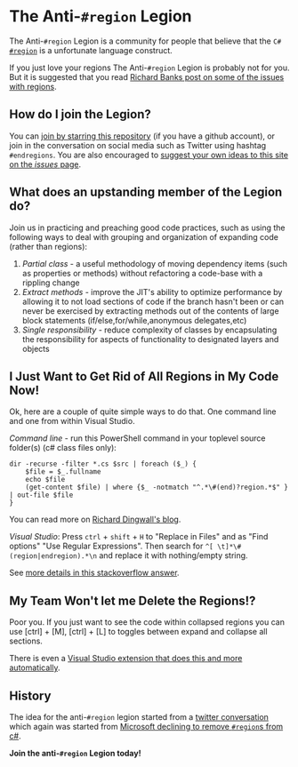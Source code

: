 The Anti-`#region` Legion
=========================

The Anti-`#region` Legion is a community for people that believe that the `C#` [`#region`](http://msdn.microsoft.com/en-us/library/9a1ybwek%28v=vs.110%29.aspx) is a unfortunate language construct. 

If you just love your regions The Anti-`#region` Legion is probably not for you. But it is suggested that you read [Richard Banks post on some of the issues with regions](http://www.richard-banks.org/2011/02/anti-region-campaign.html). 


How do I join the Legion?
-------------------------

You can [join by starring this repository](https://github.com/Anti-region-Legion/Anti-region-Legion.github.io) (if you have a github account), or join in the conversation on social media such as Twitter using hashtag `#endregions`. You are also encouraged to [suggest your own ideas to this site on the _issues_ page](https://github.com/Anti-region-Legion/Anti-region-Legion.github.io/issues).

What does an upstanding member of the Legion do?
------------------------------------------------

Join us in practicing and preaching good code practices, such as using the following ways to deal with grouping and organization of expanding code (rather than regions):

1. *Partial class* - a useful methodology of moving dependency items (such as properties or methods) without refactoring a code-base with a rippling change
2. *Extract methods* - improve the JIT's ability to optimize performance by allowing it to not load sections of code if the branch hasn't been or can never be exercised by extracting methods out of the contents of large block statements (if/else,for/while,anonymous delegates,etc)
3. *Single responsibility* - reduce complexity of classes by encapsulating the responsibility for aspects of functionality to designated layers and objects

I Just Want to Get Rid of All Regions in My Code Now!
-----------------------------------------------------

Ok, here are a couple of quite simple ways to do that. One command line and one from within Visual Studio.

*Command line* - run this PowerShell command in your toplevel source folder(s) (c# class files only):

    dir -recurse -filter *.cs $src | foreach ($_) {
        $file = $_.fullname
        echo $file
        (get-content $file) | where {$_ -notmatch "^.*\#(end)?region.*$" } | out-file $file
    }

You can read more on [Richard Dingwall's blog](http://richarddingwall.name/2010/08/12/powershell-to-recursively-strip-c-regions-from-files/). 

*Visual Studio*:
Press `ctrl` + `shift` + `H` to "Replace in Files" and as "Find options" "Use Regular Expressions". Then search for `^[ \t]*\#(region|endregion).*\n` and replace it with nothing/empty string. 


See [more details in this stackoverflow answer](http://stackoverflow.com/a/13382749/587279).

My Team Won't let me Delete the Regions!?
-----------------------------------------

Poor you. If you just want to see the code within collapsed regions you can use [ctrl] + [M], [ctrl] + [L] to toggles between expand and collapse all sections. 

There is even a [Visual Studio extension that does this and more automatically](http://visualstudiogallery.msdn.microsoft.com/0ca60d35-1e02-43b7-bf59-ac7deb9afbca). 


History
-------

The idea for the anti-`#region` legion started from a [twitter conversation](https://twitter.com/jrusbatch/status/392473615557746688) which again was started from [Microsoft declining to remove `#region`s from c#](https://visualstudio.uservoice.com/forums/121579-visual-studio/suggestions/2678342-region-directive-considered-harmful-was-get-rid). 


**Join the anti-`#region` Legion today!**
